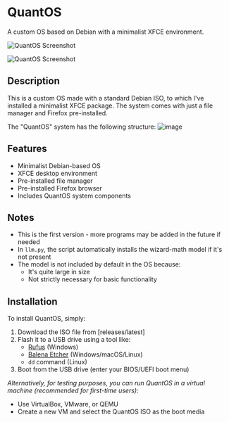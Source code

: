 # QuantOS

A custom OS based on Debian with a minimalist XFCE environment.



![QuantOS Screenshot](https://github.com/justworking505/QuantitativeDebian/blob/main/desktoppng)

![QuantOS Screenshot](https://github.com/justworking505/QuantitativeDebian/blob/main/screenshot1)


## Description

This is a custom OS made with a standard Debian ISO, to which I've installed a minimalist XFCE package. The system comes with just a file manager and Firefox pre-installed.

The "QuantOS" system has the following structure:
![image](https://github.com/user-attachments/assets/2291346e-43a9-4206-936a-10430a4d3b60)


## Features

- Minimalist Debian-based OS
- XFCE desktop environment
- Pre-installed file manager
- Pre-installed Firefox browser
- Includes QuantOS system components

## Notes

- This is the first version - more programs may be added in the future if needed
- In `llm.py`, the script automatically installs the wizard-math model if it's not present
- The model is not included by default in the OS because:
  - It's quite large in size
  - Not strictly necessary for basic functionality

## Installation


To install QuantOS, simply:

1. Download the ISO file from [releases/latest]
2. Flash it to a USB drive using a tool like:
   - [Rufus](https://rufus.ie/) (Windows)
   - [Balena Etcher](https://www.balena.io/etcher/) (Windows/macOS/Linux)
   - `dd` command (Linux)
3. Boot from the USB drive (enter your BIOS/UEFI boot menu)
   
*Alternatively, for testing purposes, you can run QuantOS in a virtual machine (recommended for first-time users):*
- Use VirtualBox, VMware, or QEMU
- Create a new VM and select the QuantOS ISO as the boot media


